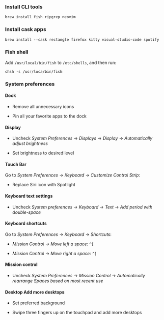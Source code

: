 
### Install CLI tools

```
brew install fish ripgrep neovim
```

### Install cask apps

```
brew install --cask rectangle firefox kitty visual-studio-code spotify
```

### Fish shell

Add `/usr/local/bin/fish` to `/etc/shells`, and then run:

```
chsh -s /usr/loca/bin/fish
```

### System preferences

#### Dock

- Remove all unnecessary icons

- Pin all your favorite apps to the dock

#### Display

- Uncheck *System Preferences* -> *Displays* -> *Display* -> *Automatically adjust brightness*

- Set brightness to desired level

#### Touch Bar

Go to *System Preferences* -> *Keyboard* -> *Customize Control Strip*:

- Replace Siri icon with Spotlight

#### Keyboard text settings

- Uncheck *System preferences* -> *Keyboard* -> *Text* -> *Add period with double-space*

#### Keyboard shortcuts

Go to *System Preferences* -> *Keyboard* -> *Shortcuts*:

- *Mission Control* -> *Move left a space*: `^[`

- *Mission Control* -> *Move right a space*: `^]`


#### Mission control

- Uncheck *System Preferences* -> *Mission Control* -> *Automatically rearrange Spaces based on most recent use*

#### Desktop Add more desktops

- Set preferred background

- Swipe three fingers up on the touchpad and add more desktops


